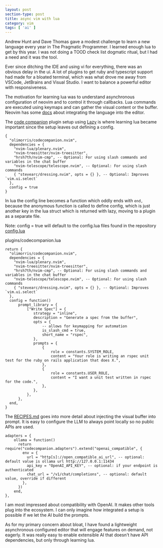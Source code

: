 ```yaml
---
layout: post
section-type: post
title: async vim with lua
category: vim
tags: [ 'ai' ]
---
```


Andrew Hunt and Dave Thomas gave a modest challenge to learn a new language every
year in The Pragmatic Programmer.  I learned enough lua to get by this year.
I was not doing a TOOD check list dogmatic ritual, but I had a need and it was
the tool.

Ever since ditching the IDE and using vi for everything, there was an obvious
delay in the ui.  A lot of plugins to get ruby and typescript support had made
for a bloated terminal, which was what drove me away from VSCode, JetBrains
and Visual Studio.  I want to balance a powerful editor with responsiveness.

The motivation for learning lua was to understand asynchronous configuration
of neovim and to control it through callbacks. Lua commands are executed using
keymaps and can gather the visual content or the buffer.  Neovim has some
[docs](https://neovim.io/doc/user/lua.html) about integrating the language
into the editor.

The [code companion](https://github.com/olimorris/codecompanion.nvim) plugin
setup using [Lazy](https://lazy.folke.io/) is where learning lua became important since the setup leaves out defining a config.
```
{
  "olimorris/codecompanion.nvim",
  dependencies = {
    "nvim-lua/plenary.nvim",
    "nvim-treesitter/nvim-treesitter",
    "hrsh7th/nvim-cmp", -- Optional: For using slash commands and variables in the chat buffer
    "nvim-telescope/telescope.nvim", -- Optional: For using slash commands
    { "stevearc/dressing.nvim", opts = {} }, -- Optional: Improves `vim.ui.select`
  },
  config = true
}
```

In lua the config line becomes a function which oddly ends with `end,` because
the anonymous function is called to define config, which is just another key
in the lua struct which is returned with lazy, moving to a plugin as a separate
file.

Note:  config = true will default to the config.lua files found in the repository
[config.lua](https://github.com/olimorris/codecompanion.nvim/blob/main/lua/codecompanion/config.lua)

plugins/codecompanion.lua
```
return {
  "olimorris/codecompanion.nvim",
  dependencies = {
    "nvim-lua/plenary.nvim",
    "nvim-treesitter/nvim-treesitter",
    "hrsh7th/nvim-cmp", -- Optional: For using slash commands and variables in the chat buffer
    "nvim-telescope/telescope.nvim", -- Optional: For using slash commands
    { "stevearc/dressing.nvim", opts = {} }, -- Optional: Improves `vim.ui.select`
  },
  config = function()
      prompt_library = {
          ["Write Spec"] = {
             strategy = "inline",
             description = "Generate a spec from the buffer",
             opts = {
                 -- allows for keymapping for automation
                 is_slash_cmd = true,
                 short_name = "rspec",
             },
             prompts = {
                 {
                     role = constants.SYSTEM_ROLE,
                     content = "Your role is writing an rspec unit test for the ruby on rails application that does X.",
                 },
                 {
                     role = constants.USER_ROLE,
                     content = "I want a unit test written in rspec for the code.",
                 },
             },
          },
      },
  end,
}
```

The [RECIPES.md](https://github.com/olimorris/codecompanion.nvim/blob/main/doc/RECIPES.md)
goes into more detail about injecting the visual buffer into prompt.  It is easy
to configure the LLM to always point locally so no public APIs are used.

```
adapters = {
    ollama = function()
      return require("codecompanion.adapters").extend("openai_compatible", {
        env = {
          url = "http[s]://open_compatible_ai_url", -- optional: default value is ollama url http://127.0.0.1:11434
          api_key = "OpenAI_API_KEY", -- optional: if your endpoint is authenticated
          chat_url = "/v1/chat/completions", -- optional: default value, override if different
        },
      })
    end,
},
```

I am most impressed about compatibility with OpenAI. It makes other tools plug
into the ecosystem.  I can only imagine how integrated a setup is possible if
we let the AI build the prompts.

As for my primary concern about bloat, I have found a lightweight asynchronous
configured editor that will engage features on demand, not eagerly. It was really
easy to enable extensible AI that doesn't have API dependencies, but only through
learning lua.
